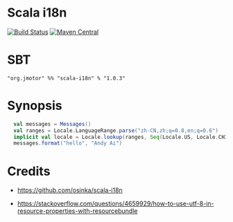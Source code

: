 Scala i18n
==================

[![Build Status](https://travis-ci.org/aiyanbo/scala-i18n.svg?branch=master)](https://travis-ci.org/aiyanbo/scala-i18n)
[![Maven Central](https://maven-badges.herokuapp.com/maven-central/org.jmotor/scala-i18n/badge.svg)](https://maven-badges.herokuapp.com/maven-central/org.jmotor/scala-i18n)

# SBT

```
"org.jmotor" %% "scala-i18n" % "1.0.3"
```

# Synopsis

```scala
  val messages = Messages()
  val ranges = Locale.LanguageRange.parse("zh-CN,zh;q=0.8,en;q=0.6")
  implicit val locale = Locale.lookup(ranges, Seq(Locale.US, Locale.CHINA))
  messages.format("hello", "Andy Ai")
```

# Credits

- https://github.com/osinka/scala-i18n

- https://stackoverflow.com/questions/4659929/how-to-use-utf-8-in-resource-properties-with-resourcebundle